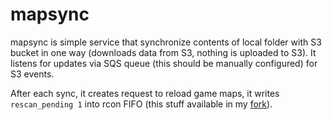 # mapsync

mapsync is simple service that synchronize contents of local folder with S3
bucket in one way (downloads data from S3, nothing is uploaded to S3).
It listens for updates via SQS queue (this should be manually configured) for
S3 events.

After each sync, it creates request to reload game maps, it writes
`rescan_pending 1` into rcon FIFO (this stuff available in my [fork][fork]).

[fork]: https://github.com/TheRegulars/xonplaces/commit/21c92a7459c7789beb77256deb3b4dbfd20dbe3a
